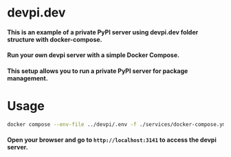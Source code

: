 # devpi.dev

#### This is an example of a private PyPI server using devpi.dev folder structure with docker-compose.

#### Run your own devpi server with a simple Docker Compose. 
#### This setup allows you to run a private PyPI server for package management.

# Usage
```bash
docker compose --env-file ../devpi/.env -f ./services/docker-compose.yml up -d
```

#### Open your browser and go to `http://localhost:3141` to access the devpi server.

